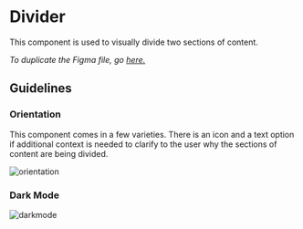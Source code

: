 # Divider 

This component is used to visually divide two sections of content.

*To duplicate the Figma file, go [here.](https://www.figma.com/file/zZi2fYDUjWEMPQJWAt8VWv/Threshold-DS?node-id=834%3A18160)*

## Guidelines

### Orientation
This component comes in a few varieties. There is an icon and a text option if additional context is needed to clarify to the user why the sections of content are being divided.

![orientation](https://user-images.githubusercontent.com/57226633/196754451-7c6b6ab2-ab18-402f-869f-b18c555e6692.png)

### Dark Mode

![darkmode](https://user-images.githubusercontent.com/57226633/196754465-a073851e-05c1-4e0a-a0df-50dad8e1fc25.png)
